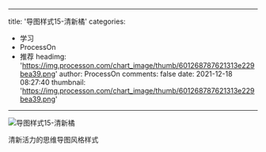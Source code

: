 
---
title: '导图样式15-清新橘'
categories: 
 - 学习
 - ProcessOn
 - 推荐
headimg: 'https://img.processon.com/chart_image/thumb/601268787621313e229bea39.png'
author: ProcessOn
comments: false
date: 2021-12-18 08:27:40
thumbnail: 'https://img.processon.com/chart_image/thumb/601268787621313e229bea39.png'
---

<div>   
<img class="thumb" alt="导图样式15-清新橘" src="https://img.processon.com/chart_image/thumb/601268787621313e229bea39.png" referrerpolicy="no-referrer">
<p>清新活力的思维导图风格样式</p>  
</div>
            
